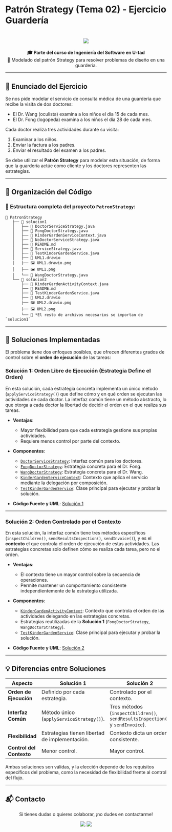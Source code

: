 # Patrón Strategy (Tema 02) - Ejercicio Guardería

<h1 align="center">
  <img src="https://readme-typing-svg.demolab.com/?font=Poppins&size=40&duration=4000&pause=1200&color=007CF0&center=true&vCenter=true&width=650&height=70&lines=Patr%C3%B3n+Strategy;Ejercicio+de+Dise%C3%B1o+de+Software" />
</h1>

<div align="center">
  <strong>🎓 Parte del curso de Ingeniería del Software en U-tad</strong><br>
  🚀 Modelado del patrón Strategy para resolver problemas de diseño en una guardería.
</div>

---

## 📄 Enunciado del Ejercicio

Se nos pide modelar el servicio de consulta médica de una guardería que recibe la visita de dos doctores:

- El Dr. Wang (oculista) examina a los niños el día 15 de cada mes.
- El Dr. Fong (logopeda) examina a los niños el día 28 de cada mes.

Cada doctor realiza tres actividades durante su visita:

1. Examinar a los niños.
2. Enviar la factura a los padres.
3. Enviar el resultado del examen a los padres.

Se debe utilizar el **Patrón Strategy** para modelar esta situación, de forma que la guardería actúe como cliente y los doctores representen las estrategias.

---

## 📂 Organización del Código

### 📁 Estructura completa del proyecto `PatronStrategy`:
```
📁 PatronStrategy  
   ├── 📁 solucion1  
   │   ├── 📄 DoctorServiceStrategy.java  
   │   ├── 📄 FongDoctorStrategy.java  
   │   ├── 📄 KinderGardenServiceContext.java  
   │   ├── 📄 NoDoctorServiceStrategy.java  
   │   ├── 📄 README.md  
   │   ├── 📄 ServiceStrategy.java  
   │   ├── 📄 TestKinderGardenService.java  
   │   ├── 📄 UML1.drawio  
   │   ├── 🖼️ UML1.drawio.png  
   │   ├── 🖼️ UML1.png  
   │   └── 📄 WangDoctorStrategy.java  
   └── 📁 solucion2  
       ├── 📄 KinderGardenActivityContext.java  
       ├── 📄 README.md  
       ├── 📄 TestKinderGardenService.java  
       ├── 📄 UML2.drawio  
       ├── 🖼️ UML2.drawio.png  
       ├── 🖼️ UML2.png  
       └── 📁 *El resto de archivos necesarios se importan de `solucion1`  
```

---

## 🌟 Soluciones Implementadas

El problema tiene dos enfoques posibles, que ofrecen diferentes grados de control sobre el **orden de ejecución** de las tareas:

### **Solución 1**: Orden Libre de Ejecución (Estrategia Define el Orden)
En esta solución, cada estrategia concreta implementa un único método (`applyServiceStrategy()`) que define cómo y en qué orden se ejecutan las actividades de cada doctor. La interfaz común tiene un método abstracto, lo que otorga a cada doctor la libertad de decidir el orden en el que realiza sus tareas.

- **Ventajas**:
    - Mayor flexibilidad para que cada estrategia gestione sus propias actividades.
    - Requiere menos control por parte del contexto.

- **Componentes**:
    - [`DoctorServiceStrategy`](https://github.com/ch0rtas/IS-Diseno_de_Software/blob/main/DisenoSoftware/src/Tema02/PatronStrategy/solucion1/DoctorServiceStrategy.java): Interfaz común para los doctores.
    - [`FongDoctorStrategy`](https://github.com/ch0rtas/IS-Diseno_de_Software/blob/main/DisenoSoftware/src/Tema02/PatronStrategy/solucion1/FongDoctorStrategy.java): Estrategia concreta para el Dr. Fong.
    - [`WangDoctorStrategy`](https://github.com/ch0rtas/IS-Diseno_de_Software/blob/main/DisenoSoftware/src/Tema02/PatronStrategy/solucion1/WangDoctorStrategy.java): Estrategia concreta para el Dr. Wang.
    - [`KinderGardenServiceContext`](https://github.com/ch0rtas/IS-Diseno_de_Software/blob/main/DisenoSoftware/src/Tema02/PatronStrategy/solucion1/KinderGardenServiceContext.java): Contexto que aplica el servicio mediante la delegación por composición.
    - [`TestKinderGardenService`](https://github.com/ch0rtas/IS-Diseno_de_Software/blob/main/DisenoSoftware/src/Tema02/PatronStrategy/solucion1/TestKinderGardenService.java): Clase principal para ejecutar y probar la solución.

- **Código Fuente y UML**:
  [Solución 1](https://github.com/ch0rtas/IS-Diseno_de_Software/tree/main/DisenoSoftware/src/Tema02/PatronStrategy/solucion1)

---

### **Solución 2**: Orden Controlado por el Contexto
En esta solución, la interfaz común tiene tres métodos específicos (`inspectChildren()`, `sendResultsInspection()`, `sendInvoice()`), y es el **contexto** el que controla el orden de ejecución de estas actividades. Las estrategias concretas solo definen cómo se realiza cada tarea, pero no el orden.

- **Ventajas**:
    - El contexto tiene un mayor control sobre la secuencia de operaciones.
    - Permite mantener un comportamiento consistente independientemente de la estrategia utilizada.

- **Componentes**:
    - [`KinderGardenActivityContext`](https://github.com/ch0rtas/IS-Diseno_de_Software/blob/main/DisenoSoftware/src/Tema02/PatronStrategy/solucion2/KinderGardenActivityContext.java): Contexto que controla el orden de las actividades delegando en las estrategias concretas.
    - Estrategias reutilizadas de la **Solución 1** (`FongDoctorStrategy`, `WangDoctorStrategy`).
    - [`TestKinderGardenService`](https://github.com/ch0rtas/IS-Diseno_de_Software/blob/main/DisenoSoftware/src/Tema02/PatronStrategy/solucion2/TestKinderGardenService.java): Clase principal para ejecutar y probar la solución.

- **Código Fuente y UML**:
  [Solución 2](https://github.com/ch0rtas/IS-Diseno_de_Software/tree/main/DisenoSoftware/src/Tema02/PatronStrategy/solucion2)

---

## 💡 Diferencias entre Soluciones

| Aspecto                          | **Solución 1**                              | **Solución 2**                                                    |
|-----------------------------------|---------------------------------------------|-------------------------------------------------------------------|
| **Orden de Ejecución**            | Definido por cada estrategia.               | Controlado por el contexto.                                       |
| **Interfaz Común**                | Método único (`applyServiceStrategy()`).    | Tres métodos (`inspectChildren()`, `sendResultsInspection()` y `sendInvoice`). |
| **Flexibilidad**                  | Estrategias tienen libertad de implementación. | Contexto dicta un orden consistente.                              |
| **Control del Contexto**          | Menor control.                              | Mayor control.                                                    |

Ambas soluciones son válidas, y la elección depende de los requisitos específicos del problema, como la necesidad de flexibilidad frente al control del flujo.

---

## 📬 Contacto

<p align="center">
  Si tienes dudas o quieres colaborar, ¡no dudes en contactarme!
</p>

<p align="center">
  <a href="https://www.linkedin.com/in/manuel-mart%C3%ADnez-ram%C3%B3n-415711265/"><img src="https://img.shields.io/badge/LinkedIn-%230077B5.svg?logo=linkedin&logoColor=white" /></a>
  <a href="mailto:manu08martinez@gmail.com"><img src="https://img.shields.io/badge/Email-%23D14836.svg?logo=gmail&logoColor=white" /></a>
</p>
